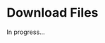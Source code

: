 <meta sectionIndex="4">
<meta url="https://github.com/johnlindquist/kit/discussions/800">
<meta id="D_kwDOEu7MBc4AP9TW">
<meta title="Download Files">
<meta section="Files">
<meta i="2">    
<meta path="docs/download-files">    

# Download Files  

In progress...